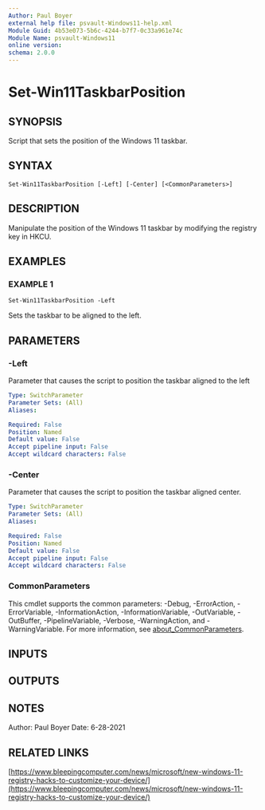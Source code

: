 ```yaml
---
Author: Paul Boyer
external help file: psvault-Windows11-help.xml
Module Guid: 4b53e073-5b6c-4244-b7f7-0c33a961e74c
Module Name: psvault-Windows11
online version:
schema: 2.0.0
---
```


# Set-Win11TaskbarPosition

## SYNOPSIS
Script that sets the position of the Windows 11 taskbar.

## SYNTAX

```
Set-Win11TaskbarPosition [-Left] [-Center] [<CommonParameters>]
```

## DESCRIPTION
Manipulate the position of the Windows 11 taskbar by modifying the registry key in HKCU.

## EXAMPLES

### EXAMPLE 1
```
Set-Win11TaskbarPosition -Left
```

Sets the taskbar to be aligned to the left.

## PARAMETERS

### -Left
Parameter that causes the script to position the taskbar aligned to the left

```yaml
Type: SwitchParameter
Parameter Sets: (All)
Aliases:

Required: False
Position: Named
Default value: False
Accept pipeline input: False
Accept wildcard characters: False
```

### -Center
Parameter that causes the script to position the taskbar aligned center.

```yaml
Type: SwitchParameter
Parameter Sets: (All)
Aliases:

Required: False
Position: Named
Default value: False
Accept pipeline input: False
Accept wildcard characters: False
```

### CommonParameters
This cmdlet supports the common parameters: -Debug, -ErrorAction, -ErrorVariable, -InformationAction, -InformationVariable, -OutVariable, -OutBuffer, -PipelineVariable, -Verbose, -WarningAction, and -WarningVariable. For more information, see [about_CommonParameters](http://go.microsoft.com/fwlink/?LinkID=113216).

## INPUTS

## OUTPUTS

## NOTES
Author: Paul Boyer
Date: 6-28-2021

## RELATED LINKS

[https://www.bleepingcomputer.com/news/microsoft/new-windows-11-registry-hacks-to-customize-your-device/](https://www.bleepingcomputer.com/news/microsoft/new-windows-11-registry-hacks-to-customize-your-device/)

